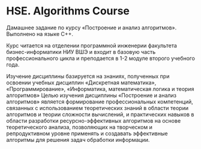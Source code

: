 HSE. Algorithms Course
=====================

Дамашнее задание по курсу «Построение и анализ алгоритмов». Выполнено на языке С++. 


Курс читается на отделении программной инженерии факультета бизнес-информатики НИУ ВШЭ и входит в базовую часть профессионального цикла и преподается в 1-2 модуле второго учебного года. 

Изучение дисциплины базируется на знаниях, полученных при освоении учебных дисциплин «Дискретная математика», «Программирование», «Информатика, математическая логика и теория алгоритмов»
Целью изучения дисциплины «Построение и анализ алгоритмов» является формирование профессиональных компетенций, связанных с использованием теоретических знаний в области теории алгоритмов и теории сложности вычислений, и практических навыков в области разработки ресурсно-эффективных алгоритмов на основе теоретического анализа, позволяющих на творческом и репродуктивном уровне применять и создавать эффективные алгоритмы для решения задач обработки информации. 
